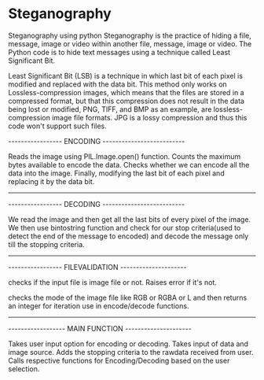 # Steganography
Steganography using python
Steganography is the practice of hiding a file, message, image or video within another file, message, image or video.
The Python code is to hide text messages using a technique called Least Significant Bit.

Least Significant Bit (LSB) is a technique in which last bit of each pixel is modified and replaced with the data bit. This method only works on Lossless-compression images, which means that the files are stored in a compressed format, but that this compression does not result in the data being lost or modified, PNG, TIFF, and BMP as an example, are lossless-compression image file formats. 
JPG is a lossy compression and thus this code won't support such files.

-----------------  ENCODING --------------------------

Reads the image using PIL.Image.open() function.
Counts the maximum bytes available to encode the data.
Checks whether we can encode all the data into the image.
Finally, modifying the last bit of each pixel and replacing it by the data bit.

------------------------------------------------------

----------------- DECODING  --------------------------

We read the image and then get all the last bits of every pixel of the image. 
We then use bintostring function and check for our stop criteria(used to detect the end of the message to encoded) and decode the message only till the stopping criteria.

------------------------------------------------------

----------------- FILEVALIDATION  ---------------------

checks if the input file is image file or not. Raises error if it's not.

checks the mode of the image file like RGB or RGBA or L and then returns an integer for iteration use in encode/decode functions.


--------------------------------------------------------

------------------  MAIN FUNCTION   ---------------------

Takes user input option for encoding or decoding.
Takes input of data and image source.
Adds the stopping criteria to the rawdata received from user.
Calls respective functions for Encoding/Decoding based on the user selection.



